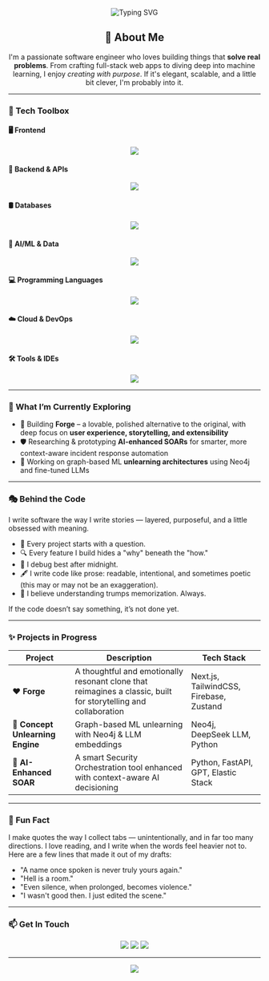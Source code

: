 <!-- Banner -->
<p align="center">
  <img src="https://readme-typing-svg.herokuapp.com?font=Fira+Code&size=26&duration=3000&pause=500&color=FF6F61&vCenter=true&center=true&width=800&lines=Hi+there%2C+I'm+Sameed+Ilyas!;Software+Engineer+%7C+Full+Stack+Dev%7C+Project+Manager;Let%E2%80%99s+build+something+cool+together+%F0%9F%9A%80" alt="Typing SVG" />
</p>

<!-- About -->
<h2 align="center">🧠 About Me</h2>
<p align="center">
  I'm a passionate software engineer who loves building things that <strong>solve real problems</strong>. From crafting full-stack web apps to diving deep into machine learning, I enjoy <em>creating with purpose</em>. If it's elegant, scalable, and a little bit clever, I'm probably into it.
</p>

---

### 🧰 Tech Toolbox

#### 🖥️ Frontend
<p align="center">
  <img src="https://skillicons.dev/icons?i=html,css,js,ts,react,nextjs,tailwind,bootstrap,dart,flutter" />
</p>

#### 🔧 Backend & APIs
<p align="center">
  <img src="https://skillicons.dev/icons?i=nodejs,express,python,fastapi,php,laravel,java,spring,cs,dotnet,go" />
</p>

#### 🛢️ Databases
<p align="center">
  <img src="https://skillicons.dev/icons?i=mongodb,mysql,postgresql" />
</p>

#### 🤖 AI/ML & Data
<p align="center">
  <img src="https://skillicons.dev/icons?i=pytorch,tensorflow,opencv" />
</p>

#### 💻 Programming Languages
<p align="center">
  <img src="https://skillicons.dev/icons?i=python,java,js,ts,c,cpp,cs,php,go,bash,dart" />
</p>

#### ☁️ Cloud & DevOps
<p align="center">
  <img src="https://skillicons.dev/icons?i=aws,azure,gcp,git,github,linux,docker" />
</p>

#### 🛠️ Tools & IDEs
<p align="center">
  <img src="https://skillicons.dev/icons?i=vscode,visualstudio,intellij" />
</p>


---

### 🧠 What I’m Currently Exploring

- 💬 Building **Forge** – a lovable, polished alternative to the original, with deep focus on **user experience, storytelling, and extensibility**
- 🛡️ Researching & prototyping **AI-enhanced SOARs** for smarter, more context-aware incident response automation
- 🧬 Working on graph-based ML **unlearning architectures** using Neo4j and fine-tuned LLMs

---

### 🎭 Behind the Code

I write software the way I write stories — layered, purposeful, and a little obsessed with meaning.

- 🧩 Every project starts with a question.
- 🔍 Every feature I build hides a "why" beneath the "how."
- 🌙 I debug best after midnight.
- 🖋 I write code like prose: readable, intentional, and sometimes poetic (this may or may not be an exaggeration).
- 🧠 I believe understanding trumps memorization. Always.

If the code doesn’t say something, it’s not done yet.


---

### ✨ Projects in Progress

| Project | Description | Tech Stack |
|--------|-------------|------------|
| ❤️ **Forge** | A thoughtful and emotionally resonant clone that reimagines a classic, built for storytelling and collaboration | Next.js, TailwindCSS, Firebase, Zustand |
| 🧠 **Concept Unlearning Engine** | Graph-based ML unlearning with Neo4j & LLM embeddings | Neo4j, DeepSeek LLM, Python |
| 🤖 **AI-Enhanced SOAR** | A smart Security Orchestration tool enhanced with context-aware AI decisioning | Python, FastAPI, GPT, Elastic Stack |

---

### 🧩 Fun Fact
I make quotes the way I collect tabs — unintentionally, and in far too many directions. I love reading, and I write when the words feel heavier not to.
Here are a few lines that made it out of my drafts:

- "A name once spoken is never truly yours again."
- "Hell is a room."
- "Even silence, when prolonged, becomes violence."
- "I wasn't good then. I just edited the scene."

---

### 📫 Get In Touch

<p align="center">
  <a href="mailto:sameed.scorpius@gmail.com"><img src="https://img.shields.io/badge/Gmail-D14836?style=for-the-badge&logo=gmail&logoColor=white"></a>
  <a href="https://www.linkedin.com/in/sameed-ilyas/"><img src="https://img.shields.io/badge/LinkedIn-blue?style=for-the-badge&logo=linkedin&logoColor=white"></a>
  <a href="https://github.com/SameedIlyas"><img src="https://img.shields.io/badge/GitHub-100000?style=for-the-badge&logo=github&logoColor=white"></a>
</p>

---

<p align="center">
  <img src="https://quotes-github-readme.vercel.app/api?type=horizontal&theme=radical" />
</p>
